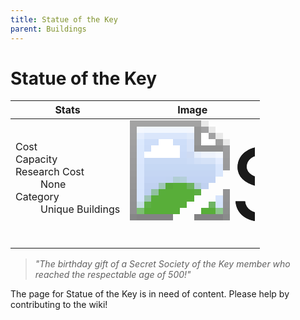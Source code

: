 ```yaml
---
title: Statue of the Key
parent: Buildings
---
```

# Statue of the Key

[//]: # (Pre-generated content)
<table><thead><tr><th>Stats</th><th>Image</th></tr></thead><tbody><tr><td><dl><dt>Cost</dt><dd></dd><dt>Capacity</dt><dd></dd><dt>Research Cost</dt><dd>None</dd><dt>Category</dt><dd>Unique Buildings</dd></dl></td><td><style>.building-image {width: 200px;height: 200px;overflow: hidden;position: relative;}.building-image img {image-rendering: pixelated;object-fit: none;transform: scale(10);transform-origin: left top;position: absolute;left: 0;top: 0;}</style><div class="building-image"><img style="object-position: -528px -961px;" src="https://tfe2-wiki.github.io/assets/sprites.png" alt="Statue of the Key Back"><img style="object-position: -506px -961px;" src="https://tfe2-wiki.github.io/assets/sprites.png" alt="Statue of the Key"></div></td></tr></tbody></table><blockquote><i>"The birthday gift of a Secret Society of the Key member who reached the respectable age of 500!"</i></blockquote>

The page for Statue of the Key is in need of content. Please help by contributing to the wiki!
